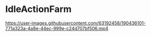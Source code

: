 # IdleActionFarm


https://user-images.githubusercontent.com/63192458/190436101-771a323a-4a8e-44ec-999e-c24d707bf506.mp4


